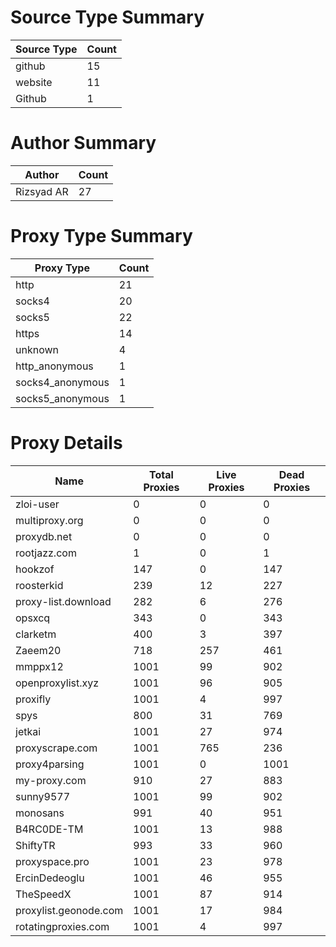 # Source Type Summary

| Source Type | Count |
|-------------|-------|
| github | 15 |
| website | 11 |
| Github | 1 |


# Author Summary

| Author | Count |
|--------|-------|
| Rizsyad AR | 27 |


# Proxy Type Summary

| Proxy Type | Count |
|------------|-------|
| http | 21 |
| socks4 | 20 |
| socks5 | 22 |
| https | 14 |
| unknown | 4 |
| http_anonymous | 1 |
| socks4_anonymous | 1 |
| socks5_anonymous | 1 |


# Proxy Details

| Name | Total Proxies | Live Proxies | Dead Proxies |
|------|---------------|--------------|---------------|
| zloi-user | 0 | 0 | 0 |
| multiproxy.org | 0 | 0 | 0 |
| proxydb.net | 0 | 0 | 0 |
| rootjazz.com | 1 | 0 | 1 |
| hookzof | 147 | 0 | 147 |
| roosterkid | 239 | 12 | 227 |
| proxy-list.download | 282 | 6 | 276 |
| opsxcq | 343 | 0 | 343 |
| clarketm | 400 | 3 | 397 |
| Zaeem20 | 718 | 257 | 461 |
| mmppx12 | 1001 | 99 | 902 |
| openproxylist.xyz | 1001 | 96 | 905 |
| proxifly | 1001 | 4 | 997 |
| spys | 800 | 31 | 769 |
| jetkai | 1001 | 27 | 974 |
| proxyscrape.com | 1001 | 765 | 236 |
| proxy4parsing | 1001 | 0 | 1001 |
| my-proxy.com | 910 | 27 | 883 |
| sunny9577 | 1001 | 99 | 902 |
| monosans | 991 | 40 | 951 |
| B4RC0DE-TM | 1001 | 13 | 988 |
| ShiftyTR | 993 | 33 | 960 |
| proxyspace.pro | 1001 | 23 | 978 |
| ErcinDedeoglu | 1001 | 46 | 955 |
| TheSpeedX | 1001 | 87 | 914 |
| proxylist.geonode.com | 1001 | 17 | 984 |
| rotatingproxies.com | 1001 | 4 | 997 |
